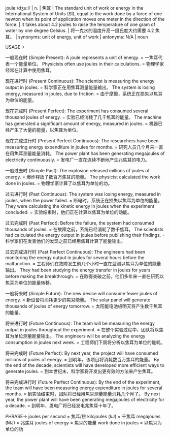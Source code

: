 joule:/dʒuːl/ | n. | 焦耳 | The standard unit of work or energy in the International System of Units (SI), equal to the work done by a force of one newton when its point of application moves one meter in the direction of the force.  | It takes about 4.2 joules to raise the temperature of one gram of water by one degree Celsius. | 将一克水的温度升高一摄氏度大约需要 4.2 焦耳。 | synonyms: unit of energy, unit of work | antonyms: N/A | noun

USAGE->

一般现在时 (Simple Present):
A joule represents a unit of energy.  = 一焦耳代表一个能量单位。
Physicists often use joules in their calculations. = 物理学家经常在计算中使用焦耳。

现在进行时 (Present Continuous):
The scientist is measuring the energy output in joules. = 科学家正在用焦耳测量能量输出。
The system is losing energy, measured in joules, due to friction. = 由于摩擦，系统正在损失以焦耳为单位的能量。

现在完成时 (Present Perfect):
The experiment has consumed several thousand joules of energy. = 实验已经消耗了几千焦耳的能量。
The machine has generated a significant amount of energy, measured in joules. = 机器已经产生了大量的能量，以焦耳为单位。

现在完成进行时 (Present Perfect Continuous):
The researchers have been measuring energy expenditure in joules for months. = 研究人员几个月来一直在用焦耳测量能量消耗。
The power plant has been generating megajoules of electricity continuously. = 发电厂一直在连续不断地产生兆焦耳的电力。


一般过去时 (Simple Past):
The explosion released millions of joules of energy. = 爆炸释放了数百万焦耳的能量。
The physicist calculated the work done in joules. = 物理学家计算了以焦耳为单位的功。

过去进行时 (Past Continuous):
The system was losing energy, measured in joules, when the power failed. =  断电时，系统正在损失以焦耳为单位的能量。
They were calculating the kinetic energy in joules when the experiment concluded. = 实验结束时，他们正在计算以焦耳为单位的动能。

过去完成时 (Past Perfect):
Before the failure, the system had consumed thousands of joules. = 在故障之前，系统已经消耗了数千焦耳。
The scientists had calculated the energy output in joules before publishing their findings. = 科学家们在发表他们的发现之前已经用焦耳计算了能量输出。

过去完成进行时 (Past Perfect Continuous):
The engineers had been monitoring the energy output in joules for several hours before the malfunction. = 工程师们在故障发生前几个小时一直在监测以焦耳为单位的能量输出。
They had been studying the energy transfer in joules for years before making the breakthrough. = 在取得突破之前，他们多年来一直在研究以焦耳为单位的能量转移。


一般将来时 (Simple Future):
The new device will consume fewer joules of energy. = 新设备将消耗更少的焦耳能量。
The solar panel will generate thousands of joules of energy tomorrow. = 太阳能电池板明天将产生数千焦耳的能量。

将来进行时 (Future Continuous):
The team will be measuring the energy output in joules throughout the experiment. = 在整个实验过程中，团队将以焦耳为单位测量能量输出。
The engineers will be analyzing the energy consumption in joules next week. = 工程师们下周将分析以焦耳为单位的能耗。

将来完成时 (Future Perfect):
By next year, the project will have consumed millions of joules of energy. = 到明年，该项目将消耗数百万焦耳的能量。
By the end of the decade, scientists will have developed more efficient ways to generate joules. = 到本世纪末，科学家将开发出更有效的方法来产生焦耳。

将来完成进行时 (Future Perfect Continuous):
By the end of the experiment, the team will have been measuring energy expenditure in joules for several months. = 到实验结束时，团队将已经用焦耳测量能量消耗几个月了。
By next year, the power plant will have been generating megajoules of electricity for a decade. = 到明年，发电厂将已经发电兆焦耳十年了。


PHRASE->
joules per second = 焦耳/秒
kilojoules (kJ) = 千焦耳
megajoules (MJ) = 兆焦耳
joules of energy = 焦耳的能量
work done in joules = 以焦耳为单位的功
